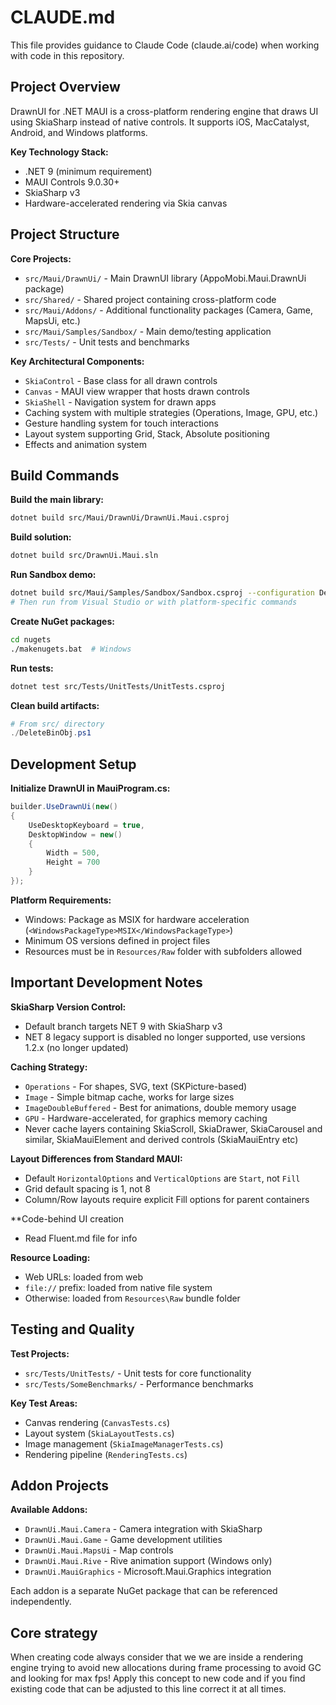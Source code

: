 # CLAUDE.md

This file provides guidance to Claude Code (claude.ai/code) when working with code in this repository.

## Project Overview

DrawnUI for .NET MAUI is a cross-platform rendering engine that draws UI using SkiaSharp instead of native controls. It supports iOS, MacCatalyst, Android, and Windows platforms.

**Key Technology Stack:**
- .NET 9 (minimum requirement)
- MAUI Controls 9.0.30+
- SkiaSharp v3 
- Hardware-accelerated rendering via Skia canvas

## Project Structure

**Core Projects:**
- `src/Maui/DrawnUi/` - Main DrawnUI library (AppoMobi.Maui.DrawnUi package)
- `src/Shared/` - Shared project containing cross-platform code
- `src/Maui/Addons/` - Additional functionality packages (Camera, Game, MapsUi, etc.)
- `src/Maui/Samples/Sandbox/` - Main demo/testing application
- `src/Tests/` - Unit tests and benchmarks

**Key Architectural Components:**
- `SkiaControl` - Base class for all drawn controls
- `Canvas` - MAUI view wrapper that hosts drawn controls
- `SkiaShell` - Navigation system for drawn apps
- Caching system with multiple strategies (Operations, Image, GPU, etc.)
- Gesture handling system for touch interactions
- Layout system supporting Grid, Stack, Absolute positioning
- Effects and animation system

## Build Commands

**Build the main library:**
```bash
dotnet build src/Maui/DrawnUi/DrawnUi.Maui.csproj
```

**Build solution:**
```bash
dotnet build src/DrawnUi.Maui.sln
```

**Run Sandbox demo:**
```bash
dotnet build src/Maui/Samples/Sandbox/Sandbox.csproj --configuration Debug
# Then run from Visual Studio or with platform-specific commands
```

**Create NuGet packages:**
```bash
cd nugets
./makenugets.bat  # Windows
```

**Run tests:**
```bash
dotnet test src/Tests/UnitTests/UnitTests.csproj
```

**Clean build artifacts:**
```powershell
# From src/ directory
./DeleteBinObj.ps1
```

## Development Setup

**Initialize DrawnUI in MauiProgram.cs:**
```csharp
builder.UseDrawnUi(new()
{
    UseDesktopKeyboard = true,
    DesktopWindow = new()
    {
        Width = 500,
        Height = 700
    }
});
```

**Platform Requirements:**
- Windows: Package as MSIX for hardware acceleration (`<WindowsPackageType>MSIX</WindowsPackageType>`)
- Minimum OS versions defined in project files
- Resources must be in `Resources/Raw` folder with subfolders allowed

## Important Development Notes

**SkiaSharp Version Control:**
- Default branch targets NET 9 with SkiaSharp v3
- NET 8 legacy support is disabled no longer supported, use versions 1.2.x (no longer updated)

**Caching Strategy:**
- `Operations` - For shapes, SVG, text (SKPicture-based)
- `Image` - Simple bitmap cache, works for large sizes
- `ImageDoubleBuffered` - Best for animations, double memory usage
- `GPU` - Hardware-accelerated, for graphics memory caching
- Never cache layers containing SkiaScroll, SkiaDrawer, SkiaCarousel and similar, SkiaMauiElement and derived controls (SkiaMauiEntry etc)

**Layout Differences from Standard MAUI:**
- Default `HorizontalOptions` and `VerticalOptions` are `Start`, not `Fill`
- Grid default spacing is 1, not 8
- Column/Row layouts require explicit Fill options for parent containers

**Code-behind UI creation
- Read Fluent.md file for info

**Resource Loading:**
- Web URLs: loaded from web
- `file://` prefix: loaded from native file system  
- Otherwise: loaded from `Resources\Raw` bundle folder

## Testing and Quality

**Test Projects:**
- `src/Tests/UnitTests/` - Unit tests for core functionality
- `src/Tests/SomeBenchmarks/` - Performance benchmarks

**Key Test Areas:**
- Canvas rendering (`CanvasTests.cs`)
- Layout system (`SkiaLayoutTests.cs`) 
- Image management (`SkiaImageManagerTests.cs`)
- Rendering pipeline (`RenderingTests.cs`)

## Addon Projects

**Available Addons:**
- `DrawnUi.Maui.Camera` - Camera integration with SkiaSharp
- `DrawnUi.Maui.Game` - Game development utilities  
- `DrawnUi.Maui.MapsUi` - Map controls
- `DrawnUi.Maui.Rive` - Rive animation support (Windows only)
- `DrawnUi.MauiGraphics` - Microsoft.Maui.Graphics integration

Each addon is a separate NuGet package that can be referenced independently.

## Core strategy
When creating code always consider that we we are inside a rendering engine trying to avoid new allocations during frame processing to avoid GC and looking for max fps! 
Apply this concept to new code and if you find existing code that can be adjusted to this line correct it at all times.